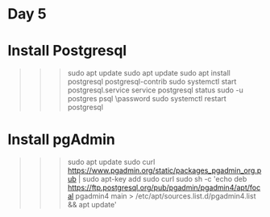 # Day 5
# Install Postgresql
>>> sudo apt update
>>>sudo apt update
>>>sudo apt install postgresql postgresql-contrib
>>>sudo systemctl start postgresql.service
>>>service postgresql  status
>>>sudo -u postgres psql
>>>\password
>>>sudo systemctl restart postgresql
# Install pgAdmin
>>> sudo apt update
>>> sudo curl https://www.pgadmin.org/static/packages_pgadmin_org.pub | sudo apt-key add
>>> sudo curl sudo sh -c 'echo deb https://ftp.postgresql.org/pub/pgadmin/pgadmin4/apt/focal pgadmin4 main > /etc/apt/sources.list.d/pgadmin4.list && apt update'

